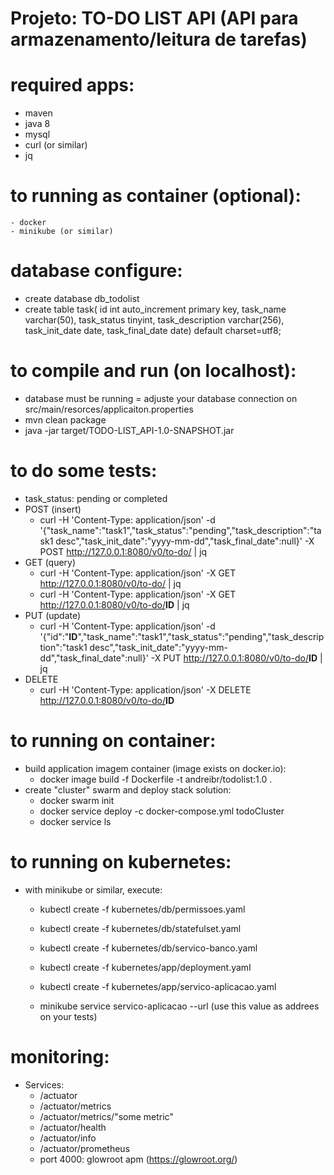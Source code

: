 # Projeto: TO-DO LIST API (API para armazenamento/leitura de tarefas)

# required apps:
  - maven
  - java 8
  - mysql
  - curl (or similar)
  - jq

# to running as container (optional):
    - docker
    - minikube (or similar)

# database configure:
  - create database db_todolist
  - create table task(
                 id int auto_increment primary key,
                 task_name varchar(50),
                 task_status tinyint,
                 task_description varchar(256),
                 task_init_date date,
                 task_final_date date) default charset=utf8;

# to compile and run (on localhost):
  - database must be running
  = adjuste your database connection on src/main/resorces/applicaiton.properties
  - mvn clean package
  - java -jar target/TODO-LIST_API-1.0-SNAPSHOT.jar

# to do some tests:
  - task_status: pending or completed
  - POST (insert)
    - curl -H 'Content-Type: application/json' -d '{"task_name":"task1","task_status":"pending","task_description":"task1 desc","task_init_date":"yyyy-mm-dd","task_final_date":null}' 
	   -X POST http://127.0.0.1:8080/v0/to-do/ | jq
  - GET (query)
    - curl -H 'Content-Type: application/json' -X GET http://127.0.0.1:8080/v0/to-do/ | jq
    - curl -H 'Content-Type: application/json' -X GET http://127.0.0.1:8080/v0/to-do/<b>ID</b> | jq
  - PUT (update)
    - curl -H 'Content-Type: application/json' -d '{"id":"<b>ID</b>","task_name":"task1","task_status":"pending","task_description":"task1 desc","task_init_date":"yyyy-mm-dd","task_final_date":null}' -X PUT http://127.0.0.1:8080/v0/to-do/<b>ID</b> | jq
  - DELETE
    - curl -H 'Content-Type: application/json' -X DELETE http://127.0.0.1:8080/v0/to-do/<b>ID</b> 

# to running on container:
  - build application imagem container (image exists on docker.io):
    - docker image build -f Dockerfile -t andreibr/todolist:1.0 .
  - create "cluster" swarm and deploy stack solution:
    - docker swarm init
    - docker service deploy -c docker-compose.yml todoCluster
    - docker service ls
  
# to running on kubernetes:
  - with minikube or similar, execute:
    - kubectl create -f kubernetes/db/permissoes.yaml
    - kubectl create -f kubernetes/db/statefulset.yaml
    - kubectl create -f kubernetes/db/servico-banco.yaml

    - kubectl create -f kubernetes/app/deployment.yaml
    - kubectl create -f kubernetes/app/servico-aplicacao.yaml

    - minikube service servico-aplicacao --url
	(use this value as addrees on your tests)

# monitoring:
  - Services:
    - /actuator		
    - /actuator/metrics 
    - /actuator/metrics/"some metric"
    - /actuator/health 
    - /actuator/info
    - /actuator/prometheus
    - port 4000: glowroot apm (https://glowroot.org/)


